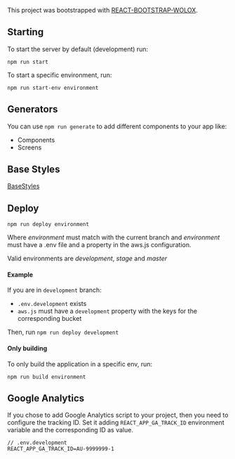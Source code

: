 This project was bootstrapped with [REACT-BOOTSTRAP-WOLOX](https://github.com/Wolox/react-bootstrap).

## Starting

To start the server by default (development) run:

`npm run start`

To start a specific environment, run:

`npm run start-env environment`

## Generators

You can use `npm run generate` to add different components to your app like:
* Components
* Screens

## Base Styles

[BaseStyles](docs/BaseStyles.md)

## Deploy

`npm run deploy environment`

Where _environment_ must match with the current branch and _environment_ must have a .env file and a property in the aws.js configuration.

Valid environments are _development_, _stage_ and _master_

#### Example

If you are in `development` branch:

- `.env.development` exists
- `aws.js` must have a `development` property with the keys for the corresponding bucket

Then, run `npm run deploy development`

#### Only building

To only build the application in a specific env, run:

`npm run build environment`

## Google Analytics

If you chose to add Google Analytics script to your project, then you need to configure the tracking ID. Set it adding `REACT_APP_GA_TRACK_ID` environment variable and the corresponding ID as value.

```
// .env.development
REACT_APP_GA_TRACK_ID=AU-9999999-1
```
